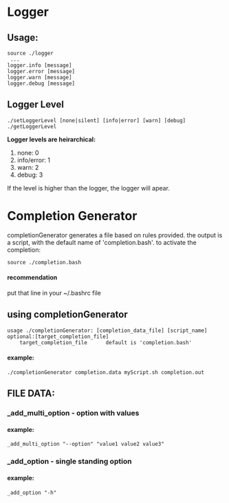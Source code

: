 # Logger
## Usage:
    source ./logger
     ...
    logger.info [message]
    logger.error [message]
    logger.warn [message]
    logger.debug [message]
    
## Logger Level
    ./setLoggerLevel [none|silent] [info|error] [warn] [debug]
    ./getLoggerLevel
**Logger levels are heirarchical:**
1. none: 0
2. info/error: 1
3. warn: 2
4. debug: 3

If the level is higher than the logger, the logger will apear.




# Completion Generator

completionGenerator generates a file based on rules provided.
the output is a script, with the default name of 'completion.bash'.
to activate the completion:

    source ./completion.bash
#### recommendation
put that line in your ~/.bashrc file

## using completionGenerator
    usage ./completionGenerator: [completion_data_file] [script_name] optional:[target_completion_file]
        target_completion_file      default is 'completion.bash'

#### example:
    ./completionGenerator completion.data myScript.sh completion.out

## FILE DATA:

### _add_multi_option - option with values
#### example:

    _add_multi_option "--option" "value1 value2 value3"

### _add_option - single standing option
#### example:

    _add_option "-h"
